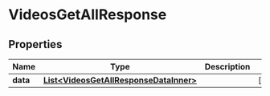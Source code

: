 

# VideosGetAllResponse


## Properties

| Name | Type | Description | Notes |
|------------ | ------------- | ------------- | -------------|
|**data** | [**List&lt;VideosGetAllResponseDataInner&gt;**](VideosGetAllResponseDataInner.md) |  |  [optional] |




